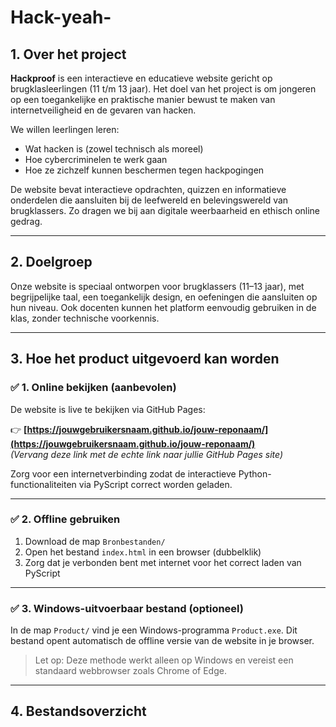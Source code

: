 # Hack-yeah-

## 1. Over het project

**Hackproof** is een interactieve en educatieve website gericht op brugklasleerlingen (11 t/m 13 jaar). Het doel van het project is om jongeren op een toegankelijke en praktische manier bewust te maken van internetveiligheid en de gevaren van hacken.

We willen leerlingen leren:
- Wat hacken is (zowel technisch als moreel)
- Hoe cybercriminelen te werk gaan
- Hoe ze zichzelf kunnen beschermen tegen hackpogingen

De website bevat interactieve opdrachten, quizzen en informatieve onderdelen die aansluiten bij de leefwereld en belevingswereld van brugklassers. Zo dragen we bij aan digitale weerbaarheid en ethisch online gedrag.

---

## 2. Doelgroep

Onze website is speciaal ontworpen voor brugklassers (11–13 jaar), met begrijpelijke taal, een toegankelijk design, en oefeningen die aansluiten op hun niveau. Ook docenten kunnen het platform eenvoudig gebruiken in de klas, zonder technische voorkennis.

---

## 3. Hoe het product uitgevoerd kan worden

### ✅ 1. Online bekijken (aanbevolen)

De website is live te bekijken via GitHub Pages:

👉 **[https://jouwgebruikersnaam.github.io/jouw-reponaam/](https://jouwgebruikersnaam.github.io/jouw-reponaam/)**  
*(Vervang deze link met de echte link naar jullie GitHub Pages site)*

Zorg voor een internetverbinding zodat de interactieve Python-functionaliteiten via PyScript correct worden geladen.

---

### ✅ 2. Offline gebruiken

1. Download de map `Bronbestanden/`
2. Open het bestand `index.html` in een browser (dubbelklik)
3. Zorg dat je verbonden bent met internet voor het correct laden van PyScript

---

### ✅ 3. Windows-uitvoerbaar bestand (optioneel)

In de map `Product/` vind je een Windows-programma `Product.exe`. Dit bestand opent automatisch de offline versie van de website in je browser.

> Let op: Deze methode werkt alleen op Windows en vereist een standaard webbrowser zoals Chrome of Edge.

---

## 4. Bestandsoverzicht


